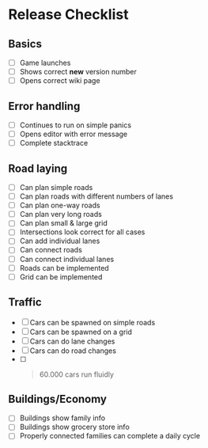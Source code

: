 # Release Checklist

## Basics

- [ ] Game launches
- [ ] Shows correct **new** version number
- [ ] Opens correct wiki page

## Error handling

- [ ] Continues to run on simple panics
- [ ] Opens editor with error message
- [ ] Complete stacktrace

## Road laying

- [ ] Can plan simple roads
- [ ] Can plan roads with different numbers of lanes
- [ ] Can plan one-way roads
- [ ] Can plan very long roads
- [ ] Can plan small & large grid
- [ ] Intersections look correct for all cases
- [ ] Can add individual lanes
- [ ] Can connect roads
- [ ] Can connect individual lanes
- [ ] Roads can be implemented
- [ ] Grid can be implemented

## Traffic

- [ ] Cars can be spawned on simple roads
- [ ] Cars can be spawned on a grid
- [ ] Cars can do lane changes
- [ ] Cars can do road changes
- [ ] > 60.000 cars run fluidly

## Buildings/Economy

- [ ] Buildings show family info
- [ ] Buildings show grocery store info
- [ ] Properly connected families can complete a daily cycle